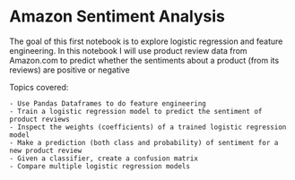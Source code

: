 # Amazon Sentiment Analysis

The goal of this first notebook is to explore logistic regression and feature engineering.  In this notebook I will use product review data from Amazon.com to predict whether the sentiments about a product (from its reviews) are positive or negative

Topics covered: 

    - Use Pandas Dataframes to do feature engineering
    - Train a logistic regression model to predict the sentiment of product reviews
    - Inspect the weights (coefficients) of a trained logistic regression model
    - Make a prediction (both class and probability) of sentiment for a new product review
    - Given a classifier, create a confusion matrix
    - Compare multiple logistic regression models
